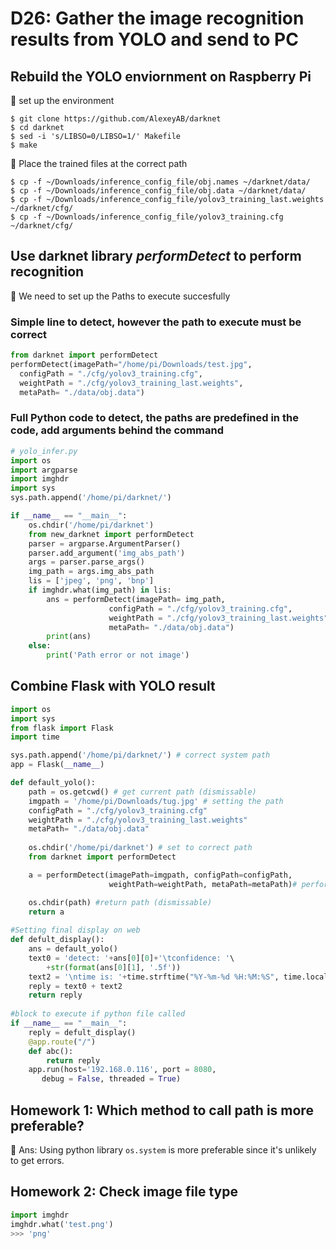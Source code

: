 # D26: Gather the image recognition results from YOLO and send to PC
## Rebuild the YOLO enviornment on Raspberry Pi
:rocket: set up the environment
```linux
$ git clone https://github.com/AlexeyAB/darknet
$ cd darknet
$ sed -i 's/LIBSO=0/LIBSO=1/' Makefile
$ make
```
:rocket: Place the trained files at the correct path
```linux
$ cp -f ~/Downloads/inference_config_file/obj.names ~/darknet/data/
$ cp -f ~/Downloads/inference_config_file/obj.data ~/darknet/data/
$ cp -f ~/Downloads/inference_config_file/yolov3_training_last.weights ~/darknet/cfg/
$ cp -f ~/Downloads/inference_config_file/yolov3_training.cfg ~/darknet/cfg/
```
## Use darknet library _performDetect_ to perform recognition
:rocket: We need to set up the Paths to execute succesfully
### Simple line to detect, however the path to execute must be correct
```python
from darknet import performDetect
performDetect(imagePath="/home/pi/Downloads/test.jpg",
  configPath = "./cfg/yolov3_training.cfg",
  weightPath = "./cfg/yolov3_training_last.weights",
  metaPath= "./data/obj.data")
```
### Full Python code to detect, the paths are predefined in the code, add arguments behind the command
```python
# yolo_infer.py
import os
import argparse
import imghdr
import sys
sys.path.append('/home/pi/darknet/')

if __name__ == "__main__":
    os.chdir('/home/pi/darknet')
    from new_darknet import performDetect
    parser = argparse.ArgumentParser()
    parser.add_argument('img_abs_path')
    args = parser.parse_args()
    img_path = args.img_abs_path
    lis = ['jpeg', 'png', 'bnp']
    if imghdr.what(img_path) in lis:
        ans = performDetect(imagePath= img_path,
                      configPath = "./cfg/yolov3_training.cfg",
                      weightPath = "./cfg/yolov3_training_last.weights",
                      metaPath= "./data/obj.data")
        print(ans)
    else:
        print('Path error or not image')
```
## Combine Flask with YOLO result
```python
import os
import sys
from flask import Flask
import time

sys.path.append('/home/pi/darknet/') # correct system path
app = Flask(__name__)

def default_yolo(): 
    path = os.getcwd() # get current path (dismissable)
    imgpath = '/home/pi/Downloads/tug.jpg' # setting the path
    configPath = "./cfg/yolov3_training.cfg" 
    weightPath = "./cfg/yolov3_training_last.weights" 
    metaPath= "./data/obj.data"
    
    os.chdir('/home/pi/darknet') # set to correct path
    from darknet import performDetect

    a = performDetect(imagePath=imgpath, configPath=configPath,
                      weightPath=weightPath, metaPath=metaPath)# perform detection

    os.chdir(path) #return path (dismissable)
    return a
    
#Setting final display on web
def defult_display():
    ans = default_yolo()
    text0 = 'detect: '+ans[0][0]+'\tconfidence: '\
        +str(format(ans[0][1], '.5f'))
    text2 = '\ntime is: '+time.strftime("%Y-%m-%d %H:%M:%S", time.localtime())
    reply = text0 + text2
    return reply
    
#block to execute if python file called
if __name__ == "__main__":
    reply = defult_display()
    @app.route("/")
    def abc():
        return reply
    app.run(host='192.168.0.116', port = 8080,
       debug = False, threaded = True)
```
## Homework 1: Which method to call path is more preferable?
:rocket: Ans: Using python library `os.system` is more preferable since it's unlikely to get errors.
## Homework 2: Check image file type
```python
import imghdr
imghdr.what('test.png')
>>> 'png'
```

